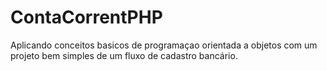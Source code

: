 # ContaCorrentPHP
Aplicando conceitos basicos de programaçao orientada a objetos com um projeto bem simples de um fluxo de cadastro bancário.
